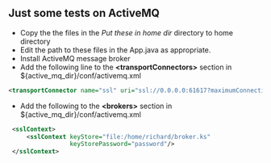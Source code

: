 ## Just some tests on ActiveMQ
* Copy the the files in the *Put these in home dir* directory to home directory
* Edit the path to these files in the App.java as appropriate.
* Install ActiveMQ message broker 
* Add the following line to the **\<transportConnectors\>** section in ${active_mq_dir}/conf/activemq.xml
```xml
<transportConnector name="ssl" uri="ssl://0.0.0.0:61617?maximumConnections=1000&amp;wireFormat.maxFrameSize=104857600"/>
```
* Add the following to the **\<brokers\>** section in ${active_mq_dir}/conf/activemq.xml

```xml
 <sslContext>
     <sslContext keyStore="file:/home/richard/broker.ks" 
                 keyStorePassword="password"/>
 </sslContext>
```
